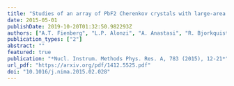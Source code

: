 ```yaml
---
title: "Studies of an array of PbF2 Cherenkov crystals with large-area SiPM readout"
date: 2015-05-01
publishDate: 2019-10-20T01:32:50.982293Z
authors: ["A.T. Fienberg", "L.P. Alonzi", "A. Anastasi", "R. Bjorkquist", "D. Cauz", "R. Fatemi", "C. Ferrari", "A. Fioretti", "A. Frankenthal", "C. Gabbanini", "et al."]
publication_types: ["2"]
abstract: ""
featured: true
publication: "*Nucl. Instrum. Methods Phys. Res. A, 783 (2015), 12-21*"
url_pdf: "https://arxiv.org/pdf/1412.5525.pdf"
doi: "10.1016/j.nima.2015.02.028"
---
```


